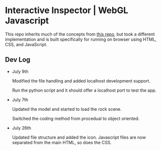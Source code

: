 # Interactive Inspector | WebGL Javascript

This repo inherits much of the concepts from [this repo](https://github.com/cs-isamiul/Interactive-Anatomy-Visualization-Demo),
but took a different implementation and is built specifically for running on browser using HTML, CSS, and JavaScript. 

## Dev Log 

* July 9th 

  Modified the file handling and added localhost development support. 

  Run the python script and it should offer a localhost port to test the app.  

* July 7th 

  Updated the model and started to load the rock scene. 

  Switched the coding method from procedual to object oriented. 

* July 26th
  
  Updated file structure and added the icon. Javascript files are now separated from
  the main HTML, so does the CSS. 


